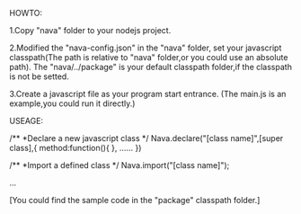 HOWTO:

1.Copy "nava" folder to your nodejs project.

2.Modified the "nava-config.json" in the "nava" folder,
  set your javascript classpath(The path is relative to "nava" folder,or you could use an absolute path).
  The "nava/../package" is your default classpath folder,if the classpath is not be setted.
  
3.Create a javascript file as your program start entrance.
  (The main.js is an example,you could run it directly.)


USEAGE:

/**
 *Declare a new javascript class
 */
Nava.declare("[class name]",[super class],{
            method:function(){
            },
            ......
         })

/**
 *Import a defined class
 */
Nava.import("[class name]");

...

[You could find the sample code in the "package" classpath folder.]

  